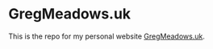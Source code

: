 # GregMeadows.uk

This is the repo for my personal website [GregMeadows.uk](http://gregmeadows.uk).
